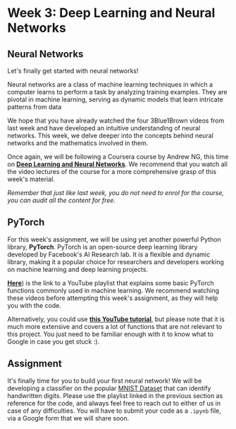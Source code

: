 # Week 3: Deep Learning and Neural Networks

## Neural Networks

Let's finally get started with neural networks! 

Neural networks are a class of machine learning techniques in which a computer learns to perform a task by analyzing training examples. They are pivotal in machine learning, serving as dynamic models that learn intricate patterns from data

We hope that you have already watched the four 3Blue1Brown videos from last week and have developed an intuitive understanding of neural networks. This week, we delve deeper into the concepts behind neural networks and the mathematics involved in them.

Once again, we will be following a Coursera course by Andrew NG, this time on [**Deep Learning and Neural Networks**](https://www.coursera.org/learn/neural-networks-deep-learning). We recommend that you watch all the video lectures of the course for a more comprehensive grasp of this week's material.

*Remember that just like last week, you do not need to enrol for the course, you can audit all the content for free.*

## PyTorch

For this week's assignment, we will be using yet another powerful Python library, **PyTorch**. PyTorch is an open-source deep learning library developed by Facebook's AI Research lab. It is a flexible and dynamic library, making it a popular choice for researchers and developers working on machine learning and deep learning projects.

[**Here**](https://www.youtube.com/watch?v=BzcBsTou0C0)) is the link to a YouTube playlist that explains some basic PyTorch functions commonly used in machine learning. We recommend watching these videos before attempting this week's assignment, as they will help you with the code.

Alternatively, you could use [**this YouTube tutorial**](https://www.youtube.com/watch?v=c36lUUr864M&pp=ygUcbmV1cmFsIG5ldHdvcmsgd2l0aCBweXRvcmNoIA%3D%3D), but please note that it is much more extensive and covers a lot of functions that are not relevant to this project. You just need to be familiar enough with it to know what to Google in case you get stuck :).

## Assignment

It's finally time for you to build your first neural network! We will be developing a classifier on the popular [MNIST Dataset](https://www.kaggle.com/datasets/hojjatk/mnist-dataset) that can identify handwritten digits. Please use the playlist linked in the previous section as reference for the code, and always feel free to reach out to either of us in case of any difficulties. You will have to submit your code as a ```.ipynb``` file, via a Google form that we will share soon.
